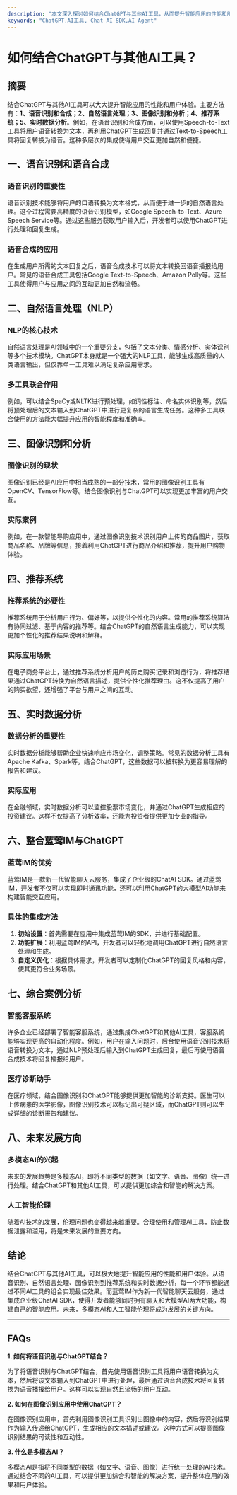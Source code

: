 ```yaml
---
description: "本文深入探讨如何结合ChatGPT与其他AI工具，从而提升智能应用的性能和用户体验。"
keywords: "ChatGPT,AI工具, Chat AI SDK,AI Agent"
---
```

# 如何结合ChatGPT与其他AI工具？

## 摘要

结合ChatGPT与其他AI工具可以大大提升智能应用的性能和用户体验。主要方法有：**1、语音识别和合成；2、自然语言处理；3、图像识别和分析；4、推荐系统；5、实时数据分析**。例如，在语音识别和合成方面，可以使用Speech-to-Text工具将用户语音转换为文本，再利用ChatGPT生成回复并通过Text-to-Speech工具将回复转换为语音。这种多层次的集成使得用户交互更加自然和便捷。

## 一、语音识别和语音合成

### 语音识别的重要性

语音识别技术能够将用户的口语转换为文本格式，从而便于进一步的自然语言处理。这个过程需要高精度的语音识别模型，如Google Speech-to-Text、Azure Speech Service等。通过这些服务获取用户输入后，开发者可以使用ChatGPT进行处理和回复生成。

### 语音合成的应用

在生成用户所需的文本回复之后，语音合成技术可以将文本转换回语音播报给用户。常见的语音合成工具包括Google Text-to-Speech、Amazon Polly等。这些工具使得用户与应用之间的互动更加自然和流畅。

## 二、自然语言处理（NLP）

### NLP的核心技术

自然语言处理是AI领域中的一个重要分支，包括了文本分类、情感分析、实体识别等多个技术模块。ChatGPT本身就是一个强大的NLP工具，能够生成高质量的人类语言输出，但仅靠单一工具难以满足复杂应用需求。

### 多工具联合作用

例如，可以结合SpaCy或NLTK进行预处理，如词性标注、命名实体识别等，然后将预处理后的文本输入到ChatGPT中进行更复杂的语言生成任务。这种多工具联合使用的方法能大幅提升应用的智能程度和准确率。

## 三、图像识别和分析

### 图像识别的现状

图像识别已经是AI应用中相当成熟的一部分技术，常用的图像识别工具有OpenCV、TensorFlow等。结合图像识别与ChatGPT可以实现更加丰富的用户交互。

### 实际案例

例如，在一款智能导购应用中，通过图像识别技术识别用户上传的商品图片，获取商品名称、品牌等信息，接着利用ChatGPT进行商品介绍和推荐，提升用户购物体验。

## 四、推荐系统

### 推荐系统的必要性

推荐系统用于分析用户行为、偏好等，以提供个性化的内容。常用的推荐系统算法有协同过滤、基于内容的推荐等。结合ChatGPT的自然语言生成能力，可以实现更加个性化的推荐结果说明和解释。

### 实际应用场景

在电子商务平台上，通过推荐系统分析用户的历史购买记录和浏览行为，将推荐结果通过ChatGPT转换为自然语言描述，提供个性化推荐理由。这不仅提高了用户的购买欲望，还增强了平台与用户之间的互动。

## 五、实时数据分析

### 数据分析的重要性

实时数据分析能够帮助企业快速响应市场变化，调整策略。常见的数据分析工具有Apache Kafka、Spark等。结合ChatGPT，这些数据可以被转换为更容易理解的报告和建议。

### 实际应用

在金融领域，实时数据分析可以监控股票市场变化，并通过ChatGPT生成相应的投资建议。这样不仅提高了分析效率，还能为投资者提供更加专业的指导。

## 六、整合蓝莺IM与ChatGPT

### 蓝莺IM的优势

蓝莺IM是一款新一代智能聊天云服务，集成了企业级的ChatAI SDK。通过蓝莺IM，开发者不仅可以实现即时通讯功能，还可以利用ChatGPT的大模型AI功能来构建智能交互应用。

### 具体的集成方法

1. **初始设置**：首先需要在应用中集成蓝莺IM的SDK，并进行基础配置。
2. **功能扩展**：利用蓝莺IM的API，开发者可以轻松地调用ChatGPT进行自然语言处理和生成。
3. **自定义优化**：根据具体需求，开发者可以定制化ChatGPT的回复风格和内容，使其更符合业务场景。

## 七、综合案例分析

### 智能客服系统

许多企业已经部署了智能客服系统，通过集成ChatGPT和其他AI工具，客服系统能够实现更高的自动化程度。例如，用户在输入问题时，后台使用语音识别技术将语音转换为文本，通过NLP预处理后输入到ChatGPT生成回复，最后再使用语音合成技术将回复播报给用户。

### 医疗诊断助手

在医疗领域，结合图像识别和ChatGPT能够提供更加智能的诊断支持。医生可以上传病患的医学影像，图像识别技术可以标记出可疑区域，而ChatGPT则可以生成详细的诊断报告和建议。

## 八、未来发展方向

### 多模态AI的兴起

未来的发展趋势是多模态AI，即将不同类型的数据（如文字、语音、图像）统一进行处理。结合ChatGPT和其他AI工具，可以提供更加综合和智能的解决方案。

### 人工智能伦理

随着AI技术的发展，伦理问题也变得越来越重要。合理使用和管理AI工具，防止数据泄露和滥用，将是未来发展的重要方向。

## 结论

结合ChatGPT与其他AI工具，可以极大地提升智能应用的性能和用户体验。从语音识别、自然语言处理、图像识别到推荐系统和实时数据分析，每一个环节都能通过不同AI工具的组合实现最佳效果。而蓝莺IM作为新一代智能聊天云服务，通过集成企业级ChatAI SDK，使得开发者能够同时拥有聊天和大模型AI两大功能，构建自己的智能应用。未来，多模态AI和人工智能伦理将成为发展的关键方向。

---

## FAQs

**1. 如何将语音识别与ChatGPT结合？**

为了将语音识别与ChatGPT结合，首先使用语音识别工具将用户语音转换为文本，然后将该文本输入到ChatGPT中进行处理，最后通过语音合成技术将回复转换为语音播报给用户。这样可以实现自然且流畅的用户互动。

**2. 如何在图像识别应用中使用ChatGPT？**

在图像识别应用中，首先利用图像识别工具识别出图像中的内容，然后将识别结果作为输入传递给ChatGPT，生成相应的文本描述或建议。这种方式可以提高图像识别结果的可读性和互动性。

**3. 什么是多模态AI？**

多模态AI是指将不同类型的数据（如文字、语音、图像）进行统一处理的AI技术。通过结合不同的AI工具，可以提供更加综合和智能的解决方案，提升整体应用的效果和用户体验。
